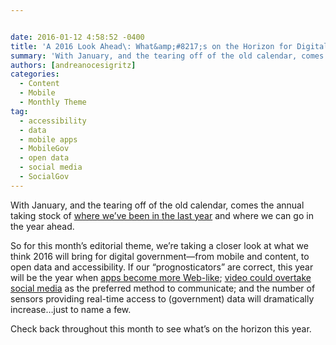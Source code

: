 ```yaml
---


date: 2016-01-12 4:58:52 -0400
title: 'A 2016 Look Ahead\: What&amp;#8217;s on the Horizon for Digital Government?'
summary: 'With January, and the tearing off of the old calendar, comes the annual taking stock of where we&amp;#8217;ve been in the last year and where we can go in the year ahead. So for this month&amp;#8217;s editorial theme, we&amp;#8217;re taking a closer look at what we think 2016 will bring for digital government&mdash;from mobile and'
authors: [andreanocesigritz]
categories:
  - Content
  - Mobile
  - Monthly Theme
tag:
  - accessibility
  - data
  - mobile apps
  - MobileGov
  - open data
  - social media
  - SocialGov
---
```


With January, and the tearing off of the old calendar, comes the annual taking stock of [where we&#8217;ve been in the last year](https://www.WHATEVER/2015/12/31/digitalgovs-2015-year-in-review/) and where we can go in the year ahead.

So for this month&#8217;s editorial theme, we&#8217;re taking a closer look at what we think 2016 will bring for digital government—from mobile and content, to open data and accessibility. If our &#8220;prognosticators&#8221; are correct, this year will be the year when [apps become more Web-like](https://www.WHATEVER/2016/01/12/trends-on-tuesday-10-mobile-government-and-tech-trends-for-2016/); [video could overtake social media](https://www.WHATEVER/2016/01/11/the-content-corner-content-trends-for-2016/) as the preferred method to communicate; and the number of sensors providing real-time access to (government) data will dramatically increase&#8230;just to name a few.

Check back throughout this month to see what&#8217;s on the horizon this year.